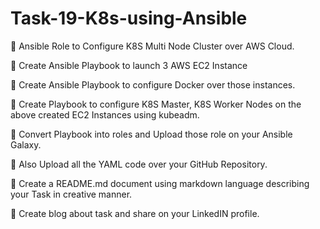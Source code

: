# Task-19-K8s-using-Ansible
📌 Ansible Role to Configure K8S Multi Node Cluster over AWS Cloud. 

🔅 Create Ansible Playbook to launch 3 AWS EC2 Instance 

🔅 Create Ansible Playbook to configure Docker over those instances.

🔅 Create Playbook to configure K8S Master, K8S Worker Nodes on the above created EC2 Instances using kubeadm. 

🔅 Convert Playbook into roles and Upload those role on your Ansible Galaxy.  

🔅 Also Upload all the YAML code over your GitHub Repository. 

🔅 Create a README.md document using markdown language describing your Task in creative manner.

🔅 Create blog about task and share on your LinkedIN profile. 
